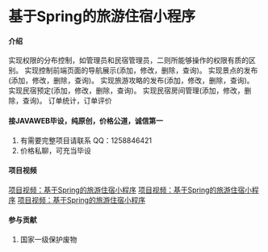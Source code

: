 # 基于Spring的旅游住宿小程序

#### 介绍
实现权限的分布控制，如管理员和民宿管理员，二则所能够操作的权限有质的区别。
实现控制前端页面的导航展示(添加，修改，删除，查询)。
实现景点的发布(添加，修改，删除，查询)。
实现旅游攻略的发布(添加，修改，删除，查询)。
实现民宿预定(添加，修改，删除，查询)。
实现民宿房间管理(添加，修改，删除，查询)。
订单统计，订单评价


#### 接JAVAWEB毕设，纯原创，价格公道，诚信第一

1.  有需要完整项目请联系 QQ：1258846421
2.  价格私聊，可充当毕设



#### 项目视频
[项目视频：基于Spring的旅游住宿小程序](https://www.bilibili.com/video/BV1S94y1f7Dg/)
[项目视频：基于Spring的旅游住宿小程序](https://www.bilibili.com/video/BV1S94y1f7Dg/)
[项目视频：基于Spring的旅游住宿小程序](https://www.bilibili.com/video/BV1S94y1f7Dg/)



#### 参与贡献

1.  国家一级保护废物

